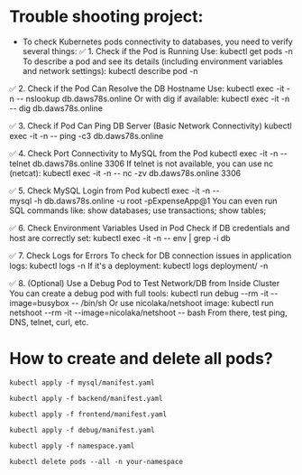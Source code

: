 # Trouble shooting project:
* To check Kubernetes pods connectivity to databases, you need to verify several things:
✅ 1. Check if the Pod is Running
Use:
kubectl get pods -n <namespace>
To describe a pod and see its details (including environment variables and network settings):
kubectl describe pod <pod-name> -n <namespace>

✅ 2. Check if the Pod Can Resolve the DB Hostname
Use:
kubectl exec -it <pod-name> -n <namespace> -- nslookup db.daws78s.online
Or with dig if available:
kubectl exec -it <pod-name> -n <namespace> -- dig db.daws78s.online

✅ 3. Check if Pod Can Ping DB Server (Basic Network Connectivity)
kubectl exec -it <pod-name> -n <namespace> -- ping -c3 db.daws78s.online

✅ 4. Check Port Connectivity to MySQL from the Pod
kubectl exec -it <pod-name> -n <namespace> -- telnet db.daws78s.online 3306
If telnet is not available, you can use nc (netcat):
kubectl exec -it <pod-name> -n <namespace> -- nc -zv db.daws78s.online 3306

✅ 5. Check MySQL Login from Pod
kubectl exec -it <pod-name> -n <namespace> -- \
mysql -h db.daws78s.online -u root -pExpenseApp@1
You can even run SQL commands like:
show databases;
use transactions;
show tables;

✅ 6. Check Environment Variables Used in Pod
Check if DB credentials and host are correctly set:
kubectl exec -it <pod-name> -n <namespace> -- env | grep -i db

✅ 7. Check Logs for Errors
To check for DB connection issues in application logs:
kubectl logs <pod-name> -n <namespace>
If it's a deployment:
kubectl logs deployment/<deployment-name> -n <namespace>

✅ 8. (Optional) Use a Debug Pod to Test Network/DB from Inside Cluster
You can create a debug pod with full tools:
kubectl run debug --rm -it --image=busybox -- /bin/sh
Or use nicolaka/netshoot image:
kubectl run netshoot --rm -it --image=nicolaka/netshoot -- bash
From there, test ping, DNS, telnet, curl, etc.


# How to create and delete all pods?
```
kubectl apply -f mysql/manifest.yaml
```
```
kubectl apply -f backend/manifest.yaml
```
```
kubectl apply -f frontend/manifest.yaml
```
```
kubectl apply -f debug/manifest.yaml
```
```
kubectl apply -f namespace.yaml
```

```
kubectl delete pods --all -n your-namespace
```